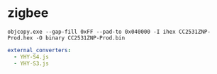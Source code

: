 # zigbee

`objcopy.exe --gap-fill 0xFF --pad-to 0x040000 -I ihex CC2531ZNP-Prod.hex -O binary CC2531ZNP-Prod.bin`

```yaml
external_converters:
  - YHY-S4.js
  - YHY-S3.js
```
